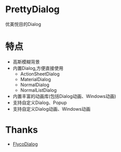 # PrettyDialog
优美悦目的Dialog

特点
=========================
- 高斯模糊背景
- 内置Dialog,方便直接使用
    - ActionSheetDialog
    - MaterialDialog
    - NormalDialog
    - NormalListDialog
- 内置丰富的动画库(包括Dialog动画、Windows动画)
- 支持自定义Dialog、Popup
- 支持自定义Dialog动画、Windows动画



Thanks
=========================
- <a href="https://github.com/H07000223/FlycoDialog_Master">FlycoDialog</a>
